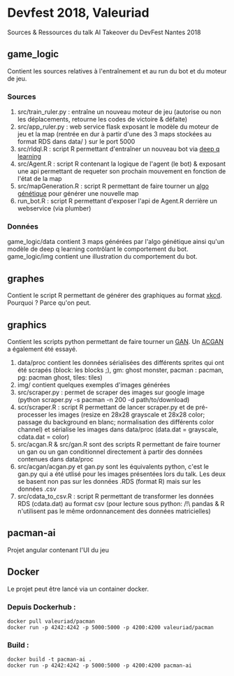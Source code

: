 # Devfest 2018, Valeuriad
Sources & Ressources du talk AI Takeover du DevFest Nantes 2018 

## game_logic
Contient les sources relatives à l'entraînement et au run du bot et du moteur de jeu.

### Sources
1. src/train\_ruler.py : entraîne un nouveau moteur de jeu (autorise ou non les déplacements, retourne les codes de victoire & défaite)
2. src/app\_ruler.py : web service flask exposant le modèle du moteur de jeu et la map (rentrée en dur à partir d'une des 3 maps stockées au format RDS dans data/ ) sur le port 5000
3. src/rldql.R : script R permettant d'entraîner un nouveau bot via [deep q learning](https://medium.freecodecamp.org/an-introduction-to-deep-q-learning-lets-play-doom-54d02d8017d8)
4. src/Agent.R : script R contenant la logique de l'agent (le bot) & exposant une api permettant de requeter son prochain mouvement en fonction de l'état de la map 
5. src/mapGeneration.R : script R permettant de faire tourner un [algo génétique](https://en.wikipedia.org/wiki/Genetic_algorithm) pour générer une nouvelle map 
6. run\_bot.R : script R permettant d'exposer l'api de Agent.R derrière un webservice (via plumber)

### Données
game\_logic/data contient 3 maps générées par l'algo génétique ainsi qu'un modèle de deep q learning contrôlant le comportement du bot.
game\_logic/img contient une illustration du comportement du bot.

## graphes
Contient le script R permettant de générer des graphiques au format [xkcd](http://xkcd.r-forge.r-project.org/). Pourquoi ? Parce qu'on peut.

## graphics
Contient les scripts python permettant de faire tourner un [GAN](https://skymind.ai/wiki/generative-adversarial-network-gan). Un [ACGAN](https://arxiv.org/abs/1610.09585) a également été essayé.

1. data/proc contient les données sérialisées des différents sprites qui ont été scrapés (block: les blocks ;), gm: ghost monster, pacman : pacman, pg: pacman ghost, tiles: tiles)
2. img/ contient quelques exemples d'images générées
3. src/scraper.py : permet de scraper des images sur google image (python scraper.py -s pacman -n 200 -d path/to/download)
4. scr/scraper.R : script R permettant de lancer scraper.py et de pré-processer les images (resize en 28x28 grayscale et 28x28 color; passage du background en blanc; normalisation des différents color channel) et sérialise les images dans data/proc (data.dat = grayscale, cdata.dat = color) 
5. src/acgan.R & src/gan.R sont des scripts R permettant de faire tourner un gan ou un gan conditionnel directement à partir des données contenues dans data/proc
6. src/acgan/acgan.py et gan.py sont les équivalents python, c'est le gan.py qui a été utlisé pour les images présentées lors du talk. Les deux se basent non pas sur les données .RDS (format R) mais sur les données .csv
7. src/cdata_to_csv.R : script R permettant de transformer les données RDS (cdata.dat) au format csv (pour lecture sous python: /!\ pandas & R n'utilisent pas le même ordonnancement des données matricielles)

## pacman-ai 
Projet angular contenant l'UI du jeu

## Docker
Le projet peut être lancé via un container docker. 

### Depuis Dockerhub :
    docker pull valeuriad/pacman
    docker run -p 4242:4242 -p 5000:5000 -p 4200:4200 valeuriad/pacman 

### Build : 
    docker build -t pacman-ai .
    docker run -p 4242:4242 -p 5000:5000 -p 4200:4200 pacman-ai
